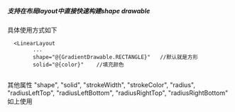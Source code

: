 ##### 支持在布局layout中直接快速构建shape drawable


具体使用方式如下
``` 
  <LinearLayout
        ...
        shape="@{GradientDrawable.RECTANGLE}"   //默认就是方形
        solid="@{color}"    //填充颜色
        

```
其他属性 
"shape", "solid", "strokeWidth", "strokeColor", "radius", "radiusLeftTop", "radiusLeftBottom", "radiusRightTop", "radiusRightBottom"
如上使用
